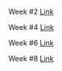 Week #2 [Link](lab-report-1-week-2.md)

Week #4 [Link](lab-report-2-week-4.md)

Week #6 [Link](lab-report-3-week-6.md)

Week #8 [Link](lab-report-4-week-8.md)

